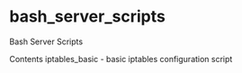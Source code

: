 # bash_server_scripts
Bash Server Scripts

Contents
iptables_basic - basic iptables configuration script


